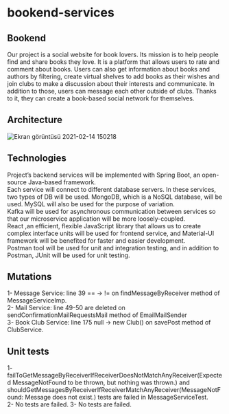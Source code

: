 # bookend-services
## Bookend
  Our project is a social website for book lovers. Its mission is to help people find and share
  books they love. It is a platform that allows users to rate and comment about books. Users can also get
  information about books and authors by filtering, create virtual shelves to add books as their wishes
  and join clubs to make a discussion about their interests and communicate. In addition to those, users 
  can message each other outside of clubs. Thanks to it, they can create a book-based social network for
  themselves. 
## Architecture
![Ekran görüntüsü 2021-02-14 150218](https://user-images.githubusercontent.com/37040918/107876215-b1805880-6ed5-11eb-80d9-ccd244238eb7.png)

## Technologies
  Project’s backend services will be implemented with Spring Boot, an open-source Java-based framework.<br />
  Each service will connect to different database servers. In these services, two types of DB will be used. MongoDB, which is a NoSQL database, will be used. MySQL will also be used for the purpose of variation. <br />
  Kafka will be used for asynchronous communication between services so that our microservice application will be more loosely-coupled. <br />
  React ,an efficient, flexible JavaScript library that allows us to create complex interface units will be used for frontend service, and Material-UI framework will be benefited for faster and easier development. <br />
  Postman tool will be used for unit and integration testing, and in addition to Postman, JUnit will be used for unit testing.<br />

## Mutations
  1- Message Service: line 39 == -> != on findMessageByReceiver method of MessageServiceImp. <br />
  2- Mail Service: line 49-50 are deleted on sendConfirmationMailRequestsMail method of EmailMailSender <br />
  3- Book Club Service: line 175 null -> new Club() on savePost method of ClubService.

## Unit tests 
  1- failToGetMessageByReceiverIfReceiverDoesNotMatchAnyReceiver(Expected MessageNotFound to be thrown, but nothing was thrown.) and shouldGetMessagesByReceiverIfReceiverMatchAnyReceiver(MessageNotFound: Message does not exist.) tests are failed in MessageServiceTest. <br/>
  2- No tests are failed.
  3- No tests are failed.
  